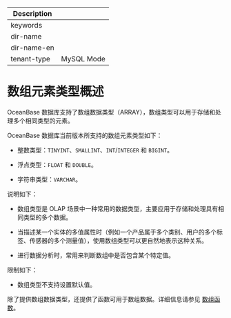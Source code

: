 | Description   |                 |
|---------------|-----------------|
| keywords      |                 |
| dir-name      |                 |
| dir-name-en   |                 |
| tenant-type   | MySQL Mode      |

# 数组元素类型概述

OceanBase 数据库支持了数组数据类型（ARRAY），数组类型可以用于存储和处理多个相同类型的元素。

OceanBase 数据库当前版本所支持的数组元素类型如下：

* 整数类型：`TINYINT`、`SMALLINT`、`INT`/`INTEGER` 和 `BIGINT`。

* 浮点类型：`FLOAT` 和 `DOUBLE`。

* 字符串类型：`VARCHAR`。

说明如下：

* 数组类型是 OLAP 场景中一种常用的数据类型，主要应用于存储和处理具有相同类型的多个数据。

* 当描述某一个实体的多值属性时（例如一个产品属于多个类别、用户的多个标签、传感器的多个测量值），使用数组类型可以更自然地表示这种关系。

* 进行数据分析时，常用来判断数组中是否包含某个特定值。

限制如下：

* 数组类型不支持设置默认值。

除了提供数组数据类型，还提供了函数可用于数组数据。详细信息请参见 [数组函数](../../../400.functions-of-mysql-mode/950.array-functions-of-mysql-mode/100.array-functions-overview-of-mysql-mode.md)。
